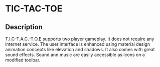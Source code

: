# TIC-TAC-TOE

## Description
T.I.C-T.A.C.-T.O.E supports two player gameplay.  It does not require any internet service.  The user interface is enhanced using material design animation concepts like elevation and shadows. It also comes with great sound effects. Sound and music are easily accessible as icons on a modified toolbar.
